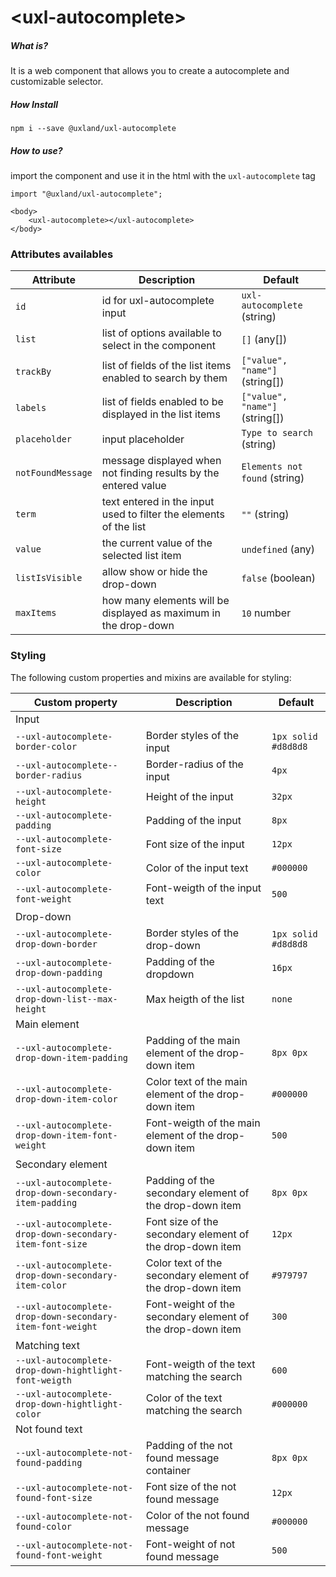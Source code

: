 # \<uxl-autocomplete\>

##### What is?

It is a web component that allows you to create a autocomplete and customizable selector.

##### How Install

```
npm i --save @uxland/uxl-autocomplete
```

##### How to use?

import the component and use it in the html with the `uxl-autocomplete` tag

```
import "@uxland/uxl-autocomplete";

<body>
    <uxl-autocomplete></uxl-autocomplete>
</body>
```

### Attributes availables

| Attribute         | Description                                                       | Default                        |
| ----------------- | ----------------------------------------------------------------- | ------------------------------ |
| `id`              | id for uxl-autocomplete input                                     | `uxl-autocomplete` (string)    |
| `list`            | list of options available to select in the component              | `[]` (any[])                   |
| `trackBy`         | list of fields of the list items enabled to search by them        | `["value", "name"]` (string[]) |
| `labels`          | list of fields enabled to be displayed in the list items          | `["value", "name"]` (string[]) |
| `placeholder`     | input placeholder                                                 | `Type to search` (string)      |
| `notFoundMessage` | message displayed when not finding results by the entered value   | `Elements not found` (string)  |
| `term`            | text entered in the input used to filter the elements of the list | `""` (string)                  |
| `value`           | the current value of the selected list item                       | `undefined` (any)              |
| `listIsVisible`   | allow show or hide the drop-down                                  | `false` (boolean)              |
| `maxItems`        | how many elements will be displayed as maximum in the drop-down   | `10` number                    |

### Styling

The following custom properties and mixins are available for styling:

| Custom property                                           | Description                                                | Default             |
| --------------------------------------------------------- | ---------------------------------------------------------- | ------------------- |
| Input                                                     |
| `--uxl-autocomplete-border-color`                         | Border styles of the input                                 | `1px solid #d8d8d8` |
| `--uxl-autocomplete--border-radius`                       | Border-radius of the input                                 | `4px`               |
| `--uxl-autocomplete-height`                               | Height of the input                                        | `32px`              |
| `--uxl-autocomplete-padding`                              | Padding of the input                                       | `8px`               |
| `--uxl-autocomplete-font-size`                            | Font size of the input                                     | `12px`              |
| `--uxl-autocomplete-color`                                | Color of the input text                                    | `#000000`           |
| `--uxl-autocomplete-font-weight`                          | Font-weigth of the input text                              | `500`               |
| Drop-down                                                 |
| `--uxl-autocomplete-drop-down-border`                     | Border styles of the drop-down                             | `1px solid #d8d8d8` |
| `--uxl-autocomplete-drop-down-padding`                    | Padding of the dropdown                                    | `16px`              |
| `--uxl-autocomplete-drop-down-list--max-height`           | Max heigth of the list                                     | `none`              |
| Main element                                              |
| `--uxl-autocomplete-drop-down-item-padding`               | Padding of the main element of the drop-down item          | `8px 0px`           |
| `--uxl-autocomplete-drop-down-item-color`                 | Color text of the main element of the drop-down item       | `#000000`           |
| `--uxl-autocomplete-drop-down-item-font-weight`           | Font-weigth of the main element of the drop-down item      | `500`               |
| Secondary element                                         |
| `--uxl-autocomplete-drop-down-secondary-item-padding`     | Padding of the secondary element of the drop-down item     | `8px 0px`           |
| `--uxl-autocomplete-drop-down-secondary-item-font-size`   | Font size of the secondary element of the drop-down item   | `12px`              |
| `--uxl-autocomplete-drop-down-secondary-item-color`       | Color text of the secondary element of the drop-down item  | `#979797`           |
| `--uxl-autocomplete-drop-down-secondary-item-font-weight` | Font-weight of the secondary element of the drop-down item | `300`               |
| Matching text                                             |
| `--uxl-autocomplete-drop-down-hightlight-font-weigth`     | Font-weigth of the text matching the search                | `600`               |
| `--uxl-autocomplete-drop-down-hightlight-color`           | Color of the text matching the search                      | `#000000`           |
| Not found text                                            |
| `--uxl-autocomplete-not-found-padding`                    | Padding of the not found message container                 | `8px 0px`           |
| `--uxl-autocomplete-not-found-font-size`                  | Font size of the not found message                         | `12px`              |
| `--uxl-autocomplete-not-found-color`                      | Color of the not found message                             | `#000000`           |
| `--uxl-autocomplete-not-found-font-weight`                | Font-weight of not found message                           | `500`               |
